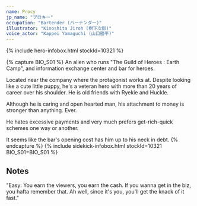 ```yaml
---
name: Procy
jp_name: "プロキー"
occupation: "Bartender (バーテンダー)"
illustrator: "Kinoshita Jiroh (樹下次郎)"
voice_actor: "Kappei Yamaguchi (山口勝平)"
---
```


{% include hero-infobox.html stockId=10321 %}

{% capture BIO_S01 %}
An alien who runs "The Guild of Heroes : Earth Camp", and information exchange center and bar for heroes.

Located near the company where the protagonist works at. Despite looking like a cute little puppy, he's a veteran hero with more than 20 years of career over his shoulder. He is old friends with Ryekie and Huckle.

Although he is caring and open hearted man, his attachment to money is stronger than anything. Ever.

He hates excessive payments and very much prefers get-rich-quick schemes one way or another.

It seems like the bar's opening cost has him up to his neck in debt.
{% endcapture %}
{% include sidekick-infobox.html stockId=10321 BIO_S01=BIO_S01 %}

## Notes

"Easy: You earn the viewers, you earn the cash. If you wanna get in the biz, you hafta remember that. Ah well, since it's you, you'll get the knack of it fast."

